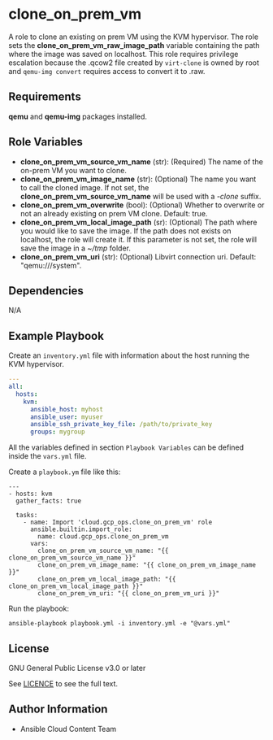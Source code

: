 clone_on_prem_vm
================

A role to clone an existing on prem VM using the KVM hypervisor. The role sets the **clone_on_prem_vm_raw_image_path** variable containing the path where the image was saved on localhost. This role requires privilege escalation because the .qcow2 file created by ``virt-clone`` is owned by root and ``qemu-img convert`` requires access to convert it to .raw.

Requirements
------------

**qemu** and **qemu-img** packages installed.

Role Variables
--------------

* **clone_on_prem_vm_source_vm_name** (str): (Required) The name of the on-prem VM you want to clone.
* **clone_on_prem_vm_image_name** (str): (Optional) The name you want to call the cloned image. If not set, the **clone_on_prem_vm_source_vm_name** will be used with a _-clone_ suffix.
* **clone_on_prem_vm_overwrite** (bool): (Optional) Whether to overwrite or not an already existing on prem VM clone. Default: true.
* **clone_on_prem_vm_local_image_path** (sr): (Optional) The path where you would like to save the image. If the path does not exists on localhost, the role will create it. If this parameter is not set, the role will save the image in a _~/tmp_ folder.
* **clone_on_prem_vm_uri** (str): (Optional) Libvirt connection uri. Default: "qemu:///system".

Dependencies
------------

N/A

Example Playbook
----------------

Create an `inventory.yml` file with information about the host running the KVM hypervisor.

```yaml
---
all:
  hosts:
    kvm:
      ansible_host: myhost
      ansible_user: myuser
      ansible_ssh_private_key_file: /path/to/private_key
      groups: mygroup
```

All the variables defined in section ``Playbook Variables`` can be defined inside the ``vars.yml`` file.

Create a ``playbook.ym`` file like this:

```
---
- hosts: kvm
  gather_facts: true

  tasks:
    - name: Import 'cloud.gcp_ops.clone_on_prem_vm' role
      ansible.builtin.import_role:
        name: cloud.gcp_ops.clone_on_prem_vm
      vars:
        clone_on_prem_vm_source_vm_name: "{{ clone_on_prem_vm_source_vm_name }}"
        clone_on_prem_vm_image_name: "{{ clone_on_prem_vm_image_name }}"
        clone_on_prem_vm_local_image_path: "{{ clone_on_prem_vm_local_image_path }}"
        clone_on_prem_vm_uri: "{{ clone_on_prem_vm_uri }}"
```

Run the playbook:

```shell
ansible-playbook playbook.yml -i inventory.yml -e "@vars.yml"
```

License
-------

GNU General Public License v3.0 or later

See [LICENCE](https://github.com/ansible-collections/cloud.gcp_ops/blob/main/LICENSE) to see the full text.

Author Information
------------------

- Ansible Cloud Content Team
